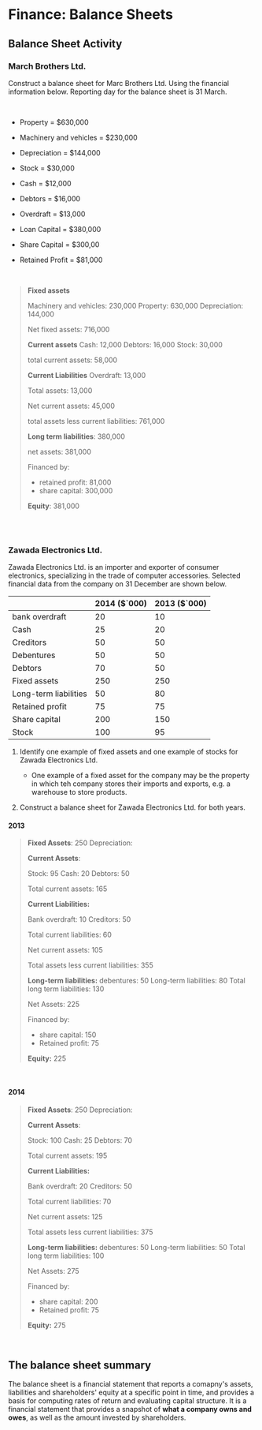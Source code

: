 <script type="text/javascript" async src="https://cdnjs.cloudflare.com/ajax/libs/mathjax/2.7.5/MathJax.js?config=TeX-MML-AM_CHTML"></script>
# Finance: Balance Sheets


## Balance Sheet Activity

### March Brothers Ltd.


Construct a balance sheet for Marc Brothers Ltd. Using the financial information below. Reporting day for the balance sheet is 31 March.


<br/>

-   Property = $630,000
    
-   Machinery and vehicles = $230,000
    
-   Depreciation = $144,000
    
-   Stock = $30,000
    
-   Cash = $12,000
    
-   Debtors = $16,000
    
-   Overdraft = $13,000
    
-   Loan Capital = $380,000
    
-   Share Capital = $300,00
    
-   Retained Profit = $81,000

<br/>


>**Fixed assets**
>
>Machinery and vehicles: 230,000
>Property: 630,000
>Depreciation: 144,000
>
>Net fixed assets: 716,000
>
>**Current assets**
>Cash: 12,000
>Debtors: 16,000
>Stock: 30,000
>
>total current assets: 58,000
>
>**Current Liabilities**
>Overdraft: 13,000
>
>Total assets: 13,000
>
>Net current assets: 45,000
>
>total assets less current liabilities: 761,000
>
>
>**Long term liabilities**: 380,000
>
>net assets: 381,000
>
>Financed by:
> - retained profit: 81,000
> - share capital: 300,000
>
>
>**Equity**: 381,000



<br/><br/>

    

### Zawada Electronics Ltd.


Zawada Electronics Ltd. is an importer and exporter of consumer electronics, specializing in the trade of computer accessories. Selected financial data from the company on 31 December are shown below.


|                       | 2014 (\$\`000) | 2013 (\$\`000) |
| --------------------- | -------------- | -------------- |
| bank overdraft        | 20             | 10             |
| Cash                  | 25             | 20             |
| Creditors             | 50             | 50             |
| Debentures            | 50             | 50             |
| Debtors               | 70             | 50             |
| Fixed assets          | 250            | 250            |
| Long-term liabilities | 50             | 80             |
| Retained profit       | 75             | 75             |
| Share capital         | 200            | 150            |
| Stock                 | 100            | 95             |


1.  Identify one example of fixed assets and one example of stocks for Zawada Electronics Ltd.
	-  One example of a fixed asset for the company may be the property in which teh company stores their imports and exports, e.g. a warehouse to store products.


2.  Construct a balance sheet for Zawada Electronics Ltd. for both years.


#### 2013

>**Fixed Assets**: 250
>Depreciation: 
>
>**Current Assets**:
>
>Stock: 95
>Cash: 20
>Debtors: 50
>
>Total current assets: 165
>
>**Current Liabilities:**
>
>Bank overdraft: 10
>Creditors: 50
>
>Total current liabilities: 60
>
>Net current assets: 105
>
>Total assets less current liabilities: 355
>
>
>**Long-term liabilities:** 
>debentures: 50
>Long-term liabilities: 80
>Total long term liabilities: 130
>
>Net Assets: 225
>
>Financed by:
> - share capital: 150
> - Retained profit: 75
>
>**Equity:** 225

<br/>

#### 2014

>**Fixed Assets**: 250
>Depreciation: 
>
>**Current Assets**:
>
>Stock: 100
>Cash: 25
>Debtors: 70
>
>Total current assets: 195
>
>**Current Liabilities:**
>
>Bank overdraft: 20
>Creditors: 50
>
>Total current liabilities: 70
>
>Net current assets: 125
>
>Total assets less current liabilities: 375
>
>
>**Long-term liabilities:** 
>debentures: 50
>Long-term liabilities: 50
>Total long term liabilities: 100
>
>Net Assets: 275
>
>Financed by:
> - share capital: 200
> - Retained profit: 75
>
>**Equity:** 275

<br/>

## The balance sheet summary

The balance sheet is a financial statement that reports a comapny's assets, liabilities and shareholders' equity at a specific point in time, and provides a basis for computing rates of return and evaluating capital structure. It is a financial statement that provides a snapshot of **what a company owns and owes**, as well as the amount invested by shareholders.


